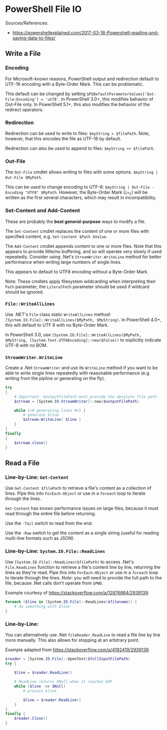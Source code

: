 # PowerShell File IO

Sources/References:

* https://powershellexplained.com/2017-03-18-Powershell-reading-and-saving-data-to-files/

## Write a File

### Encoding
For Microsoft-known reasons, PowerShell output and redirection default to UTF-16 encoding with a Byte-Order Mark. This can be problematic.

This default can be changed by setting `$PSDefaultParameterValues['Out-File:Encoding'] = 'utf8'`. In PowerShell 3.0+, this modifies behavior of Out-File only. In PowerShell 5.1+, this also modifies the behavior of the redirect operators.

### Redirection
Redirection can be used to write to files: `$myString > $filePath`. Note, however, that this encodes the file as UTF-16 by default.

Redirection can also be used to append to files: `$myString >> $filePath`.

### Out-File
The `Out-File` cmdlet allows writing to files with some options. `$myString | Out-File $MyPath`.

This can be used to change encoding to UTF-8: `$myString | Out-File -Encoding "UTF8" $MyPath`. However, the Byte-Order Mark (`ï»¿`) will be written as the first several characters, which may result in incompatibility.

### Set-Content and Add-Content
These are probably the **best general-purpose** ways to modify a file.

The `Set-Content` cmdlet replaces the content of one or more files with specified content, e.g. `Set-Content $Path $Value`.

The `Add-Content` cmdlet appends content to one or more files. Note that this appears to provide little/no buffering, and so will operate very slowly if used repeatedly. Consider using .Net's `StreamWriter.WriteLine` method for better performance when writing large numbers of single lines.

This appears to default to UTF8 encoding without a Byte-Order Mark.

Note: These cmdlets apply filesystem wildcarding when interpreting their `Path` parameter; the `LiteralPath` parameter should be used if wildcard should be ignored.

### `File::WriteAllLines`
Use .NET's `File` class static `WriteAllLines` method: `[System.IO.File]::WriteAllLines($MyPath, $MyString)`. In PowerShell 4.0+, this will default to UTF 8 with no Byte-Order Mark.

In PowerShell 3.0, use `[System.IO.File]::WriteAllLines($MyPath, $MyString, [System.Text.UTF8Encoding]::new($False))` to explicitly indicate UTF-8 with no BOM.


### `StreamWriter.WriteLine`
Create a .Net `StreamWriter` and use its `WriteLine` method if you want to be able to write single lines repeatedly with reasonable performance (e.g. writing from the pipline or generating on the fly).

```PowerShell
try
{
    # Important: $outputFilePath must provide the absolute file path
    $stream = [System.IO.StreamWriter]::new($outputFilePath)

    while (<# generating lines #>) {
        # generate $line
        $stream.WriteLine( $line )
    }
}
finally
{
    $stream.close()
}
```

## Read a File

### Line-by-Line: `Get-Content`
Use `Get-Content $filePath` to retrieve a file's content as a collection of lines. Pipe this into `ForEach-Object` or use in a `foreach` loop to iterate through the lines.

`Get-Content` has known performance issues on large files, because it must read through the entire file before returning.

Use the `-Tail` switch to read from the end.

Use the `-Raw` switch to get the content as a single string (useful for reading multi-line formats such as JSON).

### Line-by-Line: `System.IO.File::ReadLines`
Use `[System.IO.File]::ReadLines($filePath)` to access .Net's `File.ReadLines` function to retrieve a file's content line by line, returning the lines as they're read. Pipe this into `ForEach-Object` or use in a `foreach` loop to iterate through the lines. *Note*: you will need to provide the full path to the file, because .Net calls don't operate from `$PWD`.

Example courtesy of https://stackoverflow.com/a/12876884/2939139:

```PowerShell
foreach ($line in [System.IO.File]::ReadLines($filename)) {
    # do something with $line
}
```

### Line-by-Line:
You can alternatively use .Net `fileReader.ReadLine` to read a file line by line more manually. This also allows for stopping at an arbitrary point.

Example adapted from https://stackoverflow.com/a/4192419/2939139.

``` PowerShell
$reader = [System.IO.File]::OpenText($fullInputFilePath)
try {

    $line = $reader.ReadLine()

    # ReadLine returns $Null when it reaches EOF
    while ($line -ne $Null)
        # process $line

        $line = $reader.ReadLine()
    }
}
finally {
    $reader.Close()
}
```